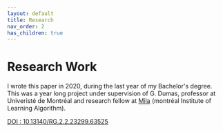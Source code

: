 ```yaml
---
layout: default
title: Research
nav_order: 2
has_children: true
---
```


# Research Work

I wrote this paper in 2020, during the last year of my Bachelor's degree. This was a year long project under supervision of G. Dumas, professor at Univeristé de Montréal and research fellow at [Mila](https://mila.quebec/) (montréal Institute of Learning Algorithm). 

[DOI : 10.13140/RG.2.2.23299.63525](https://www.researchgate.net/publication/355928130_NeurML_From_an_automated_EEG_preprocessing_pipeline_with_source_reconstruction_to_ML_models_predicting_gender_and_brain_age)

